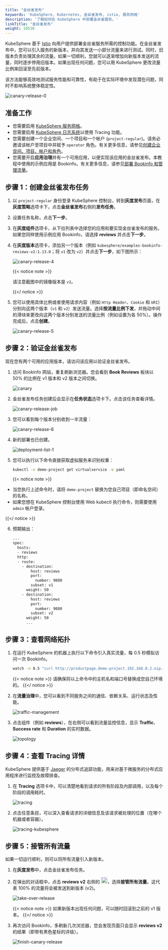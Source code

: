 ```yaml
---
title: "金丝雀发布"
keywords: 'KubeSphere, Kubernetes, 金丝雀发布, istio, 服务网格'
description: '了解如何在 KubeSphere 中部署金丝雀服务。'
linkTitle: "金丝雀发布"
weight: 10530
---
```


KubeSphere 基于 [Istio](https://istio.io/) 向用户提供部署金丝雀服务所需的控制功能。在金丝雀发布中，您可以引入服务的新版本，并向其发送一小部分流量来进行测试。同时，旧版本负责处理其余的流量。如果一切顺利，您就可以逐渐增加向新版本发送的流量，同时逐步停用旧版本。如果出现任何问题，您可以用 KubeSphere 更改流量比例来回滚至先前版本。

该方法能够高效地测试服务性能和可靠性，有助于在实际环境中发现潜在问题，同时不影响系统整体稳定性。

![canary-release-0](/images/docs/zh-cn/project-user-guide/grayscale-release/canary-release/canary-release-0.png)

## 准备工作

- 您需要启用 [KubeSphere 服务网格](../../../pluggable-components/service-mesh/)。
- 您需要启用 [KubeSphere 日志系统](../../../pluggable-components/logging/)以使用 Tracing 功能。
- 您需要创建一个企业空间、一个项目和一个帐户 (`project-regular`)。请务必邀请该帐户至项目中并赋予 `operator` 角色。有关更多信息，请参见[创建企业空间、项目、帐户和角色](../../../quick-start/create-workspace-and-project/)。
- 您需要开启**应用治理**并有一个可用应用，以便实现该应用的金丝雀发布。本教程中使用的示例应用是 Bookinfo。有关更多信息，请参见[部署 Bookinfo 和管理流量](../../../quick-start/deploy-bookinfo-to-k8s/)。

## 步骤 1：创建金丝雀发布任务

1. 以 `project-regular` 身份登录 KubeSphere 控制台，转到**灰度发布**页面，在**灰度策略**选项卡下，点击**金丝雀发布**右侧的**发布任务**。

2. 设置任务名称，点击**下一步**。

3. 在**灰度组件**选项卡，从下拉列表中选择您的应用和要实现金丝雀发布的服务。如果您同样使用示例应用 Bookinfo，请选择 **reviews** 并点击**下一步**。

4. 在**灰度版本**选项卡，添加另一个版本（例如 `kubesphere/examples-bookinfo-reviews-v2:1.13.0`；将 `v1` 改为 `v2`）并点击**下一步**，如下图所示：

   ![canary-release-4](/images/docs/zh-cn/project-user-guide/grayscale-release/canary-release/canary-release-4.PNG)

   {{< notice note >}}

   请注意截图中的镜像版本是 `v2`。

   {{</ notice >}} 

5. 您可以使用具体比例或者使用请求内容（例如 `Http Header`、`Cookie` 和 `URI`）分别向这两个版本（`v1` 和 `v2`）发送流量。选择**按流量比例下发**，并拖动中间的滑块来更改向这两个版本分别发送的流量比例（例如设置为各 50%）。操作完成后，点击**创建**。

   ![canary-release-5](/images/docs/zh-cn/project-user-guide/grayscale-release/canary-release/canary-release-5.gif)

## 步骤 2：验证金丝雀发布

现在您有两个可用的应用版本，请访问该应用以验证金丝雀发布。

1. 访问 Bookinfo 网站，重复刷新浏览器。您会看到 **Book Reviews** 板块以 50% 的比例在 v1 版本和 v2 版本之间切换。

   ![canary](/images/docs/zh-cn/project-user-guide/grayscale-release/canary-release/canary.gif)

2. 金丝雀发布任务创建后会显示在**任务状态**选项卡下。点击该任务查看详情。

   ![canary-release-job](/images/docs/zh-cn/project-user-guide/grayscale-release/canary-release/canary-release-job.PNG)

3. 您可以看到每个版本分别收到一半流量：

   ![canary-release-6](/images/docs/zh-cn/project-user-guide/grayscale-release/canary-release/canary-release_6.png)

4. 新的部署也已创建。

   ![deployment-list-1](/images/docs/zh-cn/project-user-guide/grayscale-release/canary-release/deployment-list_1.png)

5. 您可以执行以下命令直接获取虚拟服务来识别权重：

   ```bash
   kubectl -n demo-project get virtualservice -o yaml
   ```

   {{< notice note >}} 

- 当您执行上述命令时，请将 `demo-project` 替换为您自己项目（即命名空间）的名称。
- 如果您想在 KubeSphere 控制台使用 Web kubectl 执行命令，则需要使用 `admin` 帐户登录。

{{</ notice >}} 

6. 预期输出：

   ```bash
   ...
   spec:
     hosts:
     - reviews
     http:
     - route:
       - destination:
           host: reviews
           port:
             number: 9080
           subset: v1
         weight: 50
       - destination:
           host: reviews
           port:
             number: 9080
           subset: v2
         weight: 50
         ...
   ```

## 步骤 3：查看网络拓扑

1. 在运行 KubeSphere 的机器上执行以下命令引入真实流量，每 0.5 秒模拟访问一次 Bookinfo。

   ```bash
   watch -n 0.5 "curl http://productpage.demo-project.192.168.0.2.nip.io:32277/productpage?u=normal"
   ```

   {{< notice note >}}
   请确保将以上命令中的主机名和端口号替换成您自己环境的。
   {{</ notice >}}

2. 在**流量治理**中，您可以看到不同服务之间的通信、依赖关系、运行状态及性能。

   ![traffic-management](/images/docs/zh-cn/project-user-guide/grayscale-release/canary-release/traffic-management.png)

3. 点击组件（例如 **reviews**），在右侧可以看到流量监控信息，显示 **Traffic**、**Success rate** 和 **Duration** 的实时数据。

   ![topology](/images/docs/zh-cn/project-user-guide/grayscale-release/canary-release/topology.png)

## 步骤 4：查看 Tracing 详情

KubeSphere 提供基于 [Jaeger](https://www.jaegertracing.io/) 的分布式追踪功能，用来对基于微服务的分布式应用程序进行监控及故障排查。

1. 在 **Tracing** 选项卡中，可以清楚地看到请求的所有阶段及内部调用，以及每个阶段的调用耗时。

   ![tracing](/images/docs/zh-cn/project-user-guide/grayscale-release/canary-release/tracing.png)

2. 点击任意条目，可以深入查看请求的详细信息及该请求被处理的位置（在哪个机器或者容器）。

   ![tracing-kubesphere](/images/docs/zh-cn/project-user-guide/grayscale-release/canary-release/tracing-kubesphere.png)

## 步骤 5：接管所有流量

如果一切运行顺利，则可以将所有流量引入新版本。

1. 在**灰度发布**中，点击金丝雀发布任务。

2. 在弹出的对话框中，点击 **reviews v2** 右侧的 <img src="/images/docs/zh-cn/project-user-guide/grayscale-release/canary-release/three-dots.png" width="20px" />，选择**接管所有流量**。这代表 100% 的流量将会被发送到新版本 (v2)。

   ![take-over-release](/images/docs/zh-cn/project-user-guide/grayscale-release/canary-release/take-over-release.png)

   {{< notice note >}}
   如果新版本出现任何问题，可以随时回滚到之前的 v1 版本。
   {{</ notice >}}

3. 再次访问 Bookinfo，多刷新几次浏览器，您会发现页面只会显示 **reviews v2** 的结果（即带有黑色星标的评级）。

   ![finish-canary-release](/images/docs/zh-cn/project-user-guide/grayscale-release/canary-release/finish-canary-release.png)


